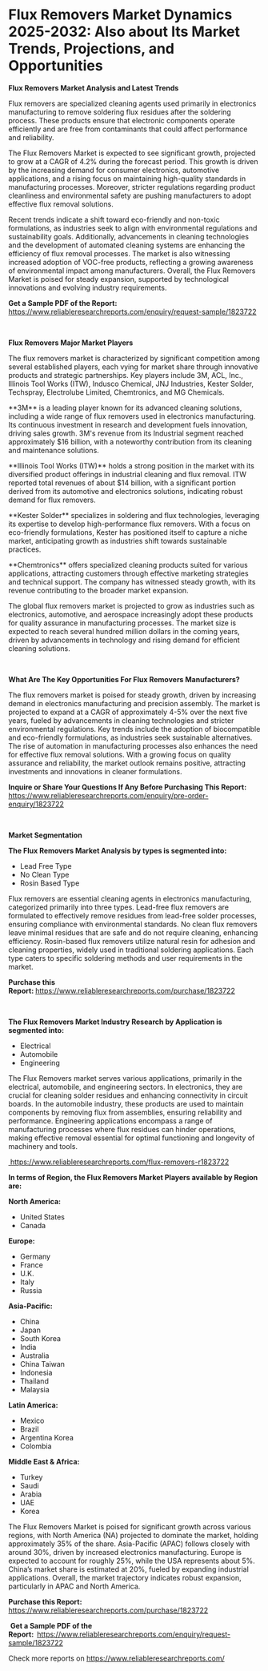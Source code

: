 <p><h1>Flux Removers Market Dynamics 2025-2032: Also about Its Market Trends, Projections, and Opportunities</h1></p><p><strong>Flux Removers Market Analysis and Latest Trends</strong></p>
<p><p>Flux removers are specialized cleaning agents used primarily in electronics manufacturing to remove soldering flux residues after the soldering process. These products ensure that electronic components operate efficiently and are free from contaminants that could affect performance and reliability.</p><p>The Flux Removers Market is expected to see significant growth, projected to grow at a CAGR of 4.2% during the forecast period. This growth is driven by the increasing demand for consumer electronics, automotive applications, and a rising focus on maintaining high-quality standards in manufacturing processes. Moreover, stricter regulations regarding product cleanliness and environmental safety are pushing manufacturers to adopt effective flux removal solutions.</p><p>Recent trends indicate a shift toward eco-friendly and non-toxic formulations, as industries seek to align with environmental regulations and sustainability goals. Additionally, advancements in cleaning technologies and the development of automated cleaning systems are enhancing the efficiency of flux removal processes. The market is also witnessing increased adoption of VOC-free products, reflecting a growing awareness of environmental impact among manufacturers. Overall, the Flux Removers Market is poised for steady expansion, supported by technological innovations and evolving industry requirements.</p></p>
<p><strong>Get a Sample PDF of the Report:&nbsp;</strong> <a href="https://www.reliableresearchreports.com/enquiry/request-sample/1823722?utm_campaign=2192&utm_medium=2&utm_source=Github&utm_content=ia&utm_term=05032025&utm_id=flux-removers">https://www.reliableresearchreports.com/enquiry/request-sample/1823722</a></p>
<p>&nbsp;</p>
<p><strong>Flux Removers Major Market Players</strong></p>
<p><p>The flux removers market is characterized by significant competition among several established players, each vying for market share through innovative products and strategic partnerships. Key players include 3M, ACL, Inc., Illinois Tool Works (ITW), Indusco Chemical, JNJ Industries, Kester Solder, Techspray, Electrolube Limited, Chemtronics, and MG Chemicals.</p><p>**3M** is a leading player known for its advanced cleaning solutions, including a wide range of flux removers used in electronics manufacturing. Its continuous investment in research and development fuels innovation, driving sales growth. 3M's revenue from its Industrial segment reached approximately $16 billion, with a noteworthy contribution from its cleaning and maintenance solutions.</p><p>**Illinois Tool Works (ITW)** holds a strong position in the market with its diversified product offerings in industrial cleaning and flux removal. ITW reported total revenues of about $14 billion, with a significant portion derived from its automotive and electronics solutions, indicating robust demand for flux removers.</p><p>**Kester Solder** specializes in soldering and flux technologies, leveraging its expertise to develop high-performance flux removers. With a focus on eco-friendly formulations, Kester has positioned itself to capture a niche market, anticipating growth as industries shift towards sustainable practices.</p><p>**Chemtronics** offers specialized cleaning products suited for various applications, attracting customers through effective marketing strategies and technical support. The company has witnessed steady growth, with its revenue contributing to the broader market expansion.</p><p>The global flux removers market is projected to grow as industries such as electronics, automotive, and aerospace increasingly adopt these products for quality assurance in manufacturing processes. The market size is expected to reach several hundred million dollars in the coming years, driven by advancements in technology and rising demand for efficient cleaning solutions.</p></p>
<p>&nbsp;</p>
<p><strong>What Are The Key Opportunities For Flux Removers Manufacturers?</strong></p>
<p><p>The flux removers market is poised for steady growth, driven by increasing demand in electronics manufacturing and precision assembly. The market is projected to expand at a CAGR of approximately 4-5% over the next five years, fueled by advancements in cleaning technologies and stricter environmental regulations. Key trends include the adoption of biocompatible and eco-friendly formulations, as industries seek sustainable alternatives. The rise of automation in manufacturing processes also enhances the need for effective flux removal solutions. With a growing focus on quality assurance and reliability, the market outlook remains positive, attracting investments and innovations in cleaner formulations.</p></p>
<p><strong>Inquire or Share Your Questions If Any Before Purchasing This Report:</strong> <a href="https://www.reliableresearchreports.com/enquiry/pre-order-enquiry/1823722?utm_campaign=2192&utm_medium=2&utm_source=Github&utm_content=ia&utm_term=05032025&utm_id=flux-removers">https://www.reliableresearchreports.com/enquiry/pre-order-enquiry/1823722</a></p>
<p>&nbsp;</p>
<p><strong>Market Segmentation</strong></p>
<p><strong>The Flux Removers Market Analysis by types is segmented into:</strong></p>
<p><ul><li>Lead Free Type</li><li>No Clean Type</li><li>Rosin Based Type</li></ul></p>
<p><p>Flux removers are essential cleaning agents in electronics manufacturing, categorized primarily into three types. Lead-free flux removers are formulated to effectively remove residues from lead-free solder processes, ensuring compliance with environmental standards. No clean flux removers leave minimal residues that are safe and do not require cleaning, enhancing efficiency. Rosin-based flux removers utilize natural resin for adhesion and cleaning properties, widely used in traditional soldering applications. Each type caters to specific soldering methods and user requirements in the market.</p></p>
<p><strong>Purchase this Report:&nbsp;</strong><a href="https://www.reliableresearchreports.com/purchase/1823722?utm_campaign=2192&utm_medium=2&utm_source=Github&utm_content=ia&utm_term=05032025&utm_id=flux-removers">https://www.reliableresearchreports.com/purchase/1823722</a></p>
<p>&nbsp;</p>
<p><strong>The Flux Removers Market Industry Research by Application is segmented into:</strong></p>
<p><ul><li>Electrical</li><li>Automobile</li><li>Engineering</li></ul></p>
<p><p>The Flux Removers market serves various applications, primarily in the electrical, automobile, and engineering sectors. In electronics, they are crucial for cleaning solder residues and enhancing connectivity in circuit boards. In the automobile industry, these products are used to maintain components by removing flux from assemblies, ensuring reliability and performance. Engineering applications encompass a range of manufacturing processes where flux residues can hinder operations, making effective removal essential for optimal functioning and longevity of machinery and tools.</p></p>
<p><a href="https://www.reliableresearchreports.com/flux-removers-r1823722?utm_campaign=2192&utm_medium=2&utm_source=Github&utm_content=ia&utm_term=05032025&utm_id=flux-removers">&nbsp;https://www.reliableresearchreports.com/flux-removers-r1823722</a></p>
<p><strong>In terms of Region, the Flux Removers Market Players available by Region are:</strong></p>
<p>
    <p> <strong> North America: </strong>
        <ul>
            <li>United States</li>
            <li>Canada</li>
        </ul>
        </p> 
    <p> <strong> Europe: </strong>
        <ul>
            <li>Germany</li>
            <li>France</li>
            <li>U.K.</li>
            <li>Italy</li>
            <li>Russia</li>
        </ul>
        </p> 
    <p> <strong> Asia-Pacific: </strong>
        <ul>
            <li>China</li>
            <li>Japan</li>
            <li>South Korea</li>
            <li>India</li>
            <li>Australia</li>
            <li>China Taiwan</li>
            <li>Indonesia</li>
            <li>Thailand</li>
            <li>Malaysia</li>
        </ul>
        </p> 
    <p> <strong> Latin America: </strong>
        <ul>
            <li>Mexico</li>
            <li>Brazil</li>
            <li>Argentina Korea</li>
            <li>Colombia</li>
        </ul>
        </p> 
    <p> <strong> Middle East & Africa: </strong>
        <ul>
            <li>Turkey</li>
            <li>Saudi</li>
            <li>Arabia</li>
            <li>UAE</li>
            <li>Korea</li>
        </ul>
    </p>
    </p>
<p><p>The Flux Removers Market is poised for significant growth across various regions, with North America (NA) projected to dominate the market, holding approximately 35% of the share. Asia-Pacific (APAC) follows closely with around 30%, driven by increased electronics manufacturing. Europe is expected to account for roughly 25%, while the USA represents about 5%. China’s market share is estimated at 20%, fueled by expanding industrial applications. Overall, the market trajectory indicates robust expansion, particularly in APAC and North America.</p></p>
<p><strong>Purchase this Report: </strong><a href="https://www.reliableresearchreports.com/purchase/1823722?utm_campaign=2192&utm_medium=2&utm_source=Github&utm_content=ia&utm_term=05032025&utm_id=flux-removers">https://www.reliableresearchreports.com/purchase/1823722</a></p>
<p>&nbsp;<strong>Get a Sample PDF of the Report:&nbsp;&nbsp;</strong><a href="https://www.reliableresearchreports.com/enquiry/request-sample/1823722?utm_campaign=2192&utm_medium=2&utm_source=Github&utm_content=ia&utm_term=05032025&utm_id=flux-removers">https://www.reliableresearchreports.com/enquiry/request-sample/1823722</a></p>
<p><strong></strong></p>
<p>Check more reports on <a href="https://www.reliableresearchreports.com/?utm_campaign=2192&utm_medium=2&utm_source=Github&utm_content=ia&utm_term=05032025&utm_id=flux-removers">https://www.reliableresearchreports.com/</a></p>